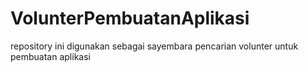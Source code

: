 # VolunterPembuatanAplikasi
repository ini digunakan sebagai sayembara pencarian volunter untuk pembuatan aplikasi
